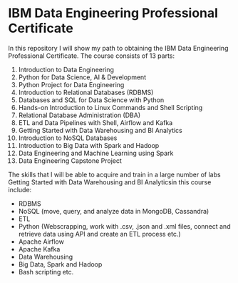 # IBM Data Engineering Professional Certificate
In this repository I will show my path to obtaining the IBM Data Engineering Professional Certificate. The course consists of 13 parts:
1. Introduction to Data Engineering
2. Python for Data Science, AI & Development
3. Python Project for Data Engineering
4. Introduction to Relational Databases (RDBMS)
5. Databases and SQL for Data Science with Python
6. Hands-on Introduction to Linux Commands and Shell Scripting
7. Relational Database Administration (DBA)
8. ETL and Data Pipelines with Shell, Airflow and Kafka
9. Getting Started with Data Warehousing and BI Analytics
10. Introduction to NoSQL Databases
11. Introduction to Big Data with Spark and Hadoop
12. Data Engineering and Machine Learning using Spark
13. Data Engineering Capstone Project

The skills that I will be able to acquire and train in a large number of labs  Getting Started with Data Warehousing and BI Analyticsin this course include: 
- RDBMS
- NoSQL (move, query, and analyze data in MongoDB, Cassandra)
- ETL
- Python (Webscrapping, work with .csv, .json and .xml files, connect and retrieve data using API and create an ETL process etc.)
- Apache Airflow
- Apache Kafka
- Data Warehousing
- Big Data, Spark and Hadoop
- Bash scripting etc.
